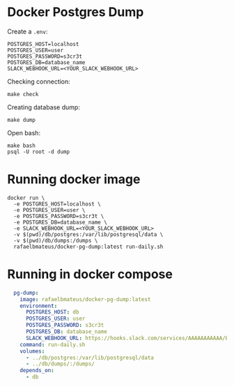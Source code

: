 # Docker Postgres Dump

Create a `.env`:

```
POSTGRES_HOST=localhost
POSTGRES_USER=user
POSTGRES_PASSWORD=s3cr3t
POSTGRES_DB=database_name
SLACK_WEBHOOK_URL=<YOUR_SLACK_WEBHOOK_URL>
```

Checking connection:

```console
make check
```

Creating database dump:

```console
make dump
```

Open bash:

```console
make bash
psql -U root -d dump
```

# Running docker image

```console
docker run \
  -e POSTGRES_HOST=localhost \
  -e POSTGRES_USER=user \
  -e POSTGRES_PASSWORD=s3cr3t \
  -e POSTGRES_DB=database_name \
  -e SLACK_WEBHOOK_URL=<YOUR_SLACK_WEBHOOK_URL>
  -v $(pwd)/db/postgres:/var/lib/postgresql/data \
  -v $(pwd)/db/dumps:/dumps \
  rafaelbmateus/docker-pg-dump:latest run-daily.sh
```

# Running in docker compose

```yml
  pg-dump:
    image: rafaelbmateus/docker-pg-dump:latest
    environment:
      POSTGRES_HOST: db
      POSTGRES_USER: user
      POSTGRES_PASSWORD: s3cr3t
      POSTGRES_DB: database_name
      SLACK_WEBHOOK_URL: https://hooks.slack.com/services/AAAAAAAAAAA/BBBBBBBBBBB/CCCCCCCCCCCCCCCCCCCCCCCC
    command: run-daily.sh
    volumes:
      - ../db/postgres:/var/lib/postgresql/data
      - ../db/dumps/:/dumps/
    depends_on:
      - db
```
